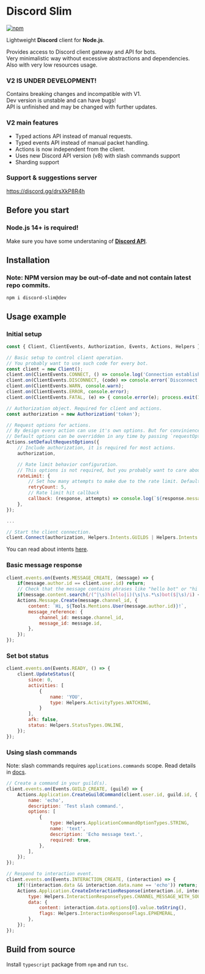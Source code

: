 # Discord Slim
[![npm](https://img.shields.io/npm/v/discord-slim/dev?style=for-the-badge)](https://www.npmjs.com/package/discord-slim/v/dev)  

Lightweight **Discord** client for **Node.js**.  

Provides access to Discord client gateway and API for bots.  
Very minimalistic way without excessive abstractions and dependencies. Also with very low resources usage. 

### V2 IS UNDER DEVELOPMENT!  
Contains breaking changes and incompatible with V1.  
Dev version is unstable and can have bugs!  
API is unfinished and may be changed with further updates.  

### V2 main features
- Typed actions API instead of manual requests.  
- Typed events API instead of manual packet handling.  
- Actions is now independent from the client.  
- Uses new Discord API version (v8) with slash commands support
- Sharding support

### Support & suggestions server
https://discord.gg/drsXkP8R4h  

## Before you start
### **Node.js** 14+ is required!
Make sure you have some understaning of **[Discord API](https://discordapp.com/developers/docs)**.  

## Installation
### Note: NPM version may be out-of-date and not contain latest repo commits.
```
npm i discord-slim@dev
```

## Usage example
### Initial setup
```js
const { Client, ClientEvents, Authorization, Events, Actions, Helpers } = require('discord-slim');

// Basic setup to control client operation.
// You probably want to use such code for every bot.
const client = new Client();
client.on(ClientEvents.CONNECT, () => console.log('Connection established.'));
client.on(ClientEvents.DISCONNECT, (code) => console.error(`Disconnect. (${code})`));
client.on(ClientEvents.WARN, console.warn);
client.on(ClientEvents.ERROR, console.error);
client.on(ClientEvents.FATAL, (e) => { console.error(e); process.exit(1); });

// Authorization object. Required for client and actions.
const authorization = new Authorization('token');

// Request options for actions.
// By design every action can use it's own options. But for convinience you сan set default options globally for all actions.
// Default options can be overridden in any time by passing `requestOptions` argument to individual action.
Actions.setDefaultRequestOptions({
    // Include authorization, it is required for most actions.
    authorization,

    // Rate limit behavior configuration.
    // This options is not required, but you probably want to care about the rate limit.
    rateLimit: {
        // Set how many attempts to make due to the rate limit. Default: 5.
        retryCount: 5,
        // Rate limit hit callback
        callback: (response, attempts) => console.log(`${response.message} Global: ${response.global}. Cooldown: ${response.retry_after} sec. Attempt: ${attempts}.`),
    },
});

...

// Start the client connection.
client.Connect(authorization, Helpers.Intents.GUILDS | Helpers.Intents.GUILD_MESSAGES);
```
You can read about intents [here](https://discordapp.com/developers/docs/topics/gateway#gateway-intents).  

### Basic message response
```js
client.events.on(Events.MESSAGE_CREATE, (message) => {
    if(message.author.id == client.user.id) return;
    // Check that the message contains phrases like "hello bot" or "hi bot"
    if(message.content.search(/(^|\s)h(ello|i)(\s|\s.*\s)bot($|\s)/i) < 0) return;
    Actions.Message.Create(message.channel_id, {
        content: `Hi, ${Tools.Mentions.User(message.author.id)}!`,
        message_reference: {
            channel_id: message.channel_id,
            message_id: message.id,
        },
    });
});
```

### Set bot status
```js
client.events.on(Events.READY, () => {
    client.UpdateStatus({
        since: 0,
        activities: [
            {
                name: 'YOU',
                type: Helpers.ActivityTypes.WATCHING,
            }
        ],
        afk: false,
        status: Helpers.StatusTypes.ONLINE,
    });
});
```

### Using slash commands
Note: slash commands requires `applications.commands` scope. Read details in [docs](https://discord.com/developers/docs/interactions/slash-commands).  
```js
// Create a command in your guild(s).
client.events.on(Events.GUILD_CREATE, (guild) => {
    Actions.Application.CreateGuildCommand(client.user.id, guild.id, {
        name: 'echo',
        description: 'Test slash command.',
        options: [
            {
                type: Helpers.ApplicationCommandOptionTypes.STRING,
                name: 'text',
                description: 'Echo message text.',
                required: true,
            },
        ],
    });
});

// Respond to interaction event.
client.events.on(Events.INTERACTION_CREATE, (interaction) => {
    if(!(interaction.data && interaction.data.name == 'echo')) return;
    Actions.Application.CreateInteractionResponse(interaction.id, interaction.token, {
        type: Helpers.InteractionResponseTypes.CHANNEL_MESSAGE_WITH_SOURCE,
        data: {
            content: interaction.data.options[0].value.toString(),
            flags: Helpers.InteractionResponseFlags.EPHEMERAL,
        },
    });
});
```

## Build from source
Install `typescript` package from `npm` and run `tsc`.  
